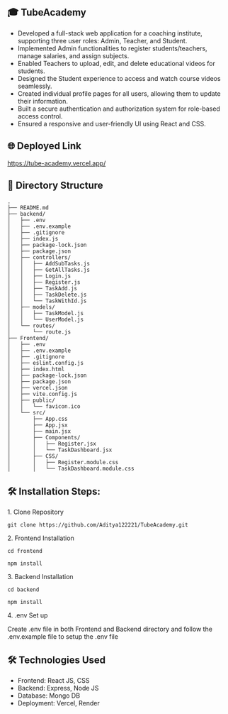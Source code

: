 ## 🎓 TubeAcademy


* Developed a full-stack web application for a coaching institute, supporting three user roles: Admin, Teacher,
and Student.
* Implemented Admin functionalities to register students/teachers, manage salaries, and assign subjects.
* Enabled Teachers to upload, edit, and delete educational videos for students.
* Designed the Student experience to access and watch course videos seamlessly.
* Created individual profile pages for all users, allowing them to update their information.
* Built a secure authentication and authorization system for role-based access control.
* Ensured a responsive and user-friendly UI using React and CSS.</li>

## 🌐 Deployed Link

<a href="https://tube-academy.vercel.app/" target="_blank">https://tube-academy.vercel.app/</a>

## 📁 Directory Structure

```
.
├── README.md
├── backend/
│   ├── .env
│   ├── .env.example
│   ├── .gitignore
│   ├── index.js
│   ├── package-lock.json
│   ├── package.json
│   ├── controllers/
│   │   ├── AddSubTasks.js
│   │   ├── GetAllTasks.js
│   │   ├── Login.js
│   │   ├── Register.js
│   │   ├── TaskAdd.js
│   │   ├── TaskDelete.js
│   │   └── TaskWithId.js
│   ├── models/
│   │   ├── TaskModel.js
│   │   └── UserModel.js
│   └── routes/
│       └── route.js
├── Frontend/
│   ├── .env
│   ├── .env.example
│   ├── .gitignore
│   ├── eslint.config.js
│   ├── index.html
│   ├── package-lock.json
│   ├── package.json
│   ├── vercel.json
│   ├── vite.config.js
│   ├── public/
│   │   └── favicon.ico
│   └── src/
│       ├── App.css
│       ├── App.jsx
│       ├── main.jsx
│       ├── Components/
│       │   ├── Register.jsx
│       │   └── TaskDashboard.jsx
│       ├── CSS/
│       │   ├── Register.module.css
│       │   └── TaskDashboard.module.css
```

## 🛠️ Installation Steps:

<p>1. Clone Repository</p>

```
git clone https://github.com/Aditya122221/TubeAcademy.git
```

<p>2. Frontend Installation</p>

```
cd frontend
```
```
npm install
```

<p>3. Backend Installation</p>

```
cd backend
```
```
npm install
```

<p>4. .env Set up</p>
Create .env file in both Frontend and Backend directory and follow the .env.example file to setup the .env file

## 🛠️ Technologies Used

*   Frontend: React JS, CSS
*   Backend: Express, Node JS
*   Database: Mongo DB
*   Deployment: Vercel, Render